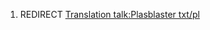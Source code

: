 1.  REDIRECT [Translation talk:Plasblaster
    txt/pl](Translation_talk:Plasblaster_txt/pl "wikilink")